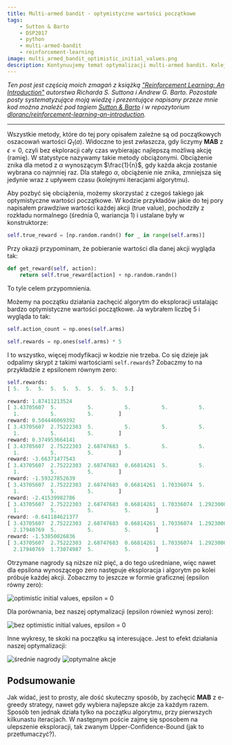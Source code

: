 ```yaml
---
title: Multi-armed bandit - optymistyczne wartości początkowe
tags:
    - Sutton & Barto
    - DSP2017
    - python
    - multi-armed-bandit
    - reinforcement-learning
image: multi_armed_bandit_optimistic_initial_values.png
description: Kontynuujemy temat optymalizacji multi-armed bandit. Kolejna efektywna i do tego bardzo prosta optymalizacja.
---
```

*Ten post jest częścią moich zmagań z książką ["Reinforcement Learning: An Introduction"](http://incompleteideas.net/sutton/book/the-book-2nd.html) autorstwa Richarda S. Suttona i Andrew G. Barto. Pozostałe posty systematyzujące moją wiedzę i prezentujące napisany przeze mnie kod można znaleźć pod tagiem [Sutton & Barto](/tagi/sutton-barto) i w repozytorium [dloranc/reinforcement-learning-an-introduction](https://github.com/dloranc/reinforcement-learning-an-introduction).*

---

Wszystkie metody, które do tej pory opisałem zależne są od początkowych oszacowań wartości $Q_1(a)$. Widoczne to jest zwłaszcza, gdy liczymy **MAB** z $\epsilon = 0$, czyli bez ekploracji cały czas wybierając najlepszą możliwą akcję (ramię). W statystyce nazywamy takie metody obciążonymi. Obciążenie znika dla metod z $\alpha$ wynoszącym $\frac{1}{n}$, gdy każda akcja zostanie wybrana co najmniej raz. Dla stałego $\alpha$, obciążenie nie znika, zmniejsza się jedynie wraz z upływem czasu (kolejnymi iteracjami algorytmu).

<!-- truncate -->

Aby pozbyć się obciążenia, możemy skorzystać z czegoś takiego jak optymistyczne wartości początkowe. W kodzie przykładów jakie do tej pory napisałem prawdziwe wartości każdej akcji (true value), pochodziły z rozkładu normalnego (średnia 0, wariancja 1) i ustalane były w konstruktorze:

```Python
self.true_reward = [np.random.randn() for _ in range(self.arms)]
```

Przy okazji przypominam, że pobieranie wartości dla danej akcji wygląda tak:

```Python
def get_reward(self, action):
    return self.true_reward[action] + np.random.randn()
```

To tyle celem przypomnienia.

Możemy na początku działania zachęcić algorytm do eksploracji ustalając bardzo optymistyczne wartości początkowe. Ja wybrałem liczbę 5 i wygląda to tak:

```Python
self.action_count = np.ones(self.arms)

self.rewards = np.ones(self.arms) * 5
```

I to wszystko, więcej modyfikacji w kodzie nie trzeba. Co się dzieje jak odpalimy skrypt z takimi wartościami `self.rewards`? Zobaczmy to na przykładzie z epsilonem równym zero:


```python
self.rewards:
[ 5.  5.  5.  5.  5.  5.  5.  5.  5.  5.]

reward: 1.87411213524
[ 3.43705607  5.          5.          5.          5.          5.          5.
  1.          5.          5.        ]
reward: 0.504446069392
[ 3.43705607  2.75222303  5.          5.          5.          5.          5.
  1.          5.          5.        ]
reward: 0.374953664141
[ 3.43705607  2.75222303  2.68747683  5.          5.          5.          5.
  1.          5.          5.        ]
reward: -3.66371477543
[ 3.43705607  2.75222303  2.68747683  0.66814261  5.          5.          5.
  1.          5.          5.        ]
reward: -1.59327852639
[ 3.43705607  2.75222303  2.68747683  0.66814261  1.70336074  5.          5.
  1.          5.          5.        ]
reward: -2.41539982786
[ 3.43705607  2.75222303  2.68747683  0.66814261  1.70336074  1.29230009
  1.          5.          5.          5.        ]
reward: -0.641184621377
[ 3.43705607  2.75222303  2.68747683  0.66814261  1.70336074  1.29230009
  2.17940769  5.          5.          5.        ]
reward: -1.53850026836
[ 3.43705607  2.75222303  2.68747683  0.66814261  1.70336074  1.29230009
  2.17940769  1.73074987  5.          5.        ]
```

Otrzymane nagrody są niższe niż pięć, a do tego uśredniane, więc nawet dla epsilona wynoszącego zero następuje eksploracja i algorytm po kolei próbuje każdej akcji. Zobaczmy to jeszcze w formie graficznej (epsilon równy zero):

![optimistic initial values, epsilon = 0](/images/posts/multi_armed_bandit_optimistic_initial_values/01_rewards.png)

Dla porównania, bez naszej optymalizacji (epsilon również wynosi zero):

![bez optimistic initial values, epsilon = 0](/images/posts/multi_armed_bandit_optimistic_initial_values/02_rewards.png)

Inne wykresy, te skoki na początku są interesujące. Jest to efekt działania naszej optymalizacji:

![średnie nagrody](/images/posts/multi_armed_bandit_optimistic_initial_values/04_average_reward.png)
![optymalne akcje](/images/posts/multi_armed_bandit_optimistic_initial_values/04_optimal_action.png)

## Podsumowanie

Jak widać, jest to prosty, ale dość skuteczny sposób, by zachęcić **MAB** z e-greedy strategy, nawet gdy wybiera najlepsze akcje za każdym razem. Sposób ten jednak działa tylko na początku algorytmu, przy pierwszych kilkunastu iteracjach. W następnym poście zajmę się sposobem na ulepszenie eksploracji, tak zwanym Upper-Confidence-Bound (jak to przetłumaczyć?).

